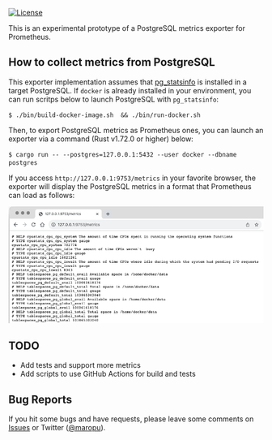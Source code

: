 [![License](http://img.shields.io/:license-Apache_v2-blue.svg)](https://github.com/maropu/pg_stats_exporter/blob/master/LICENSE)

This is an experimental prototype of a PostgreSQL metrics exporter for Prometheus.

## How to collect metrics from PostgreSQL

This exporter implementation assumes that [pg_statsinfo](https://github.com/ossc-db/pg_statsinfo/blob/main/doc/pg_statsinfo.md)
is installed in a target PostgreSQL. If `docker` is already installed in your environment, you can run scritps below
to launch PostgreSQL with `pg_statsinfo`:

```
$ ./bin/build-docker-image.sh  && ./bin/run-docker.sh
```

Then, to export PostgreSQL metrics as Prometheus ones, you can launch an exporter via a command (Rust v1.72.0 or higher) below:

```
$ cargo run -- --postgres=127.0.0.1:5432 --user docker --dbname postgres
```

If you access `http://127.0.0.1:9753/metrics` in your favorite browser, the exporter will display the PostgreSQL metrics
in a format that Prometheus can load as follows:

<p align="center"><img src="resources/pg_stats_exporter.png" width="800px"></p>

## TODO

 - Add tests and support more metrics
 - Add scripts to use GitHub Actions for build and tests

## Bug Reports

If you hit some bugs and have requests, please leave some comments on [Issues](https://github.com/maropu/pg_stats_exporter/issues)
or Twitter ([@maropu](http://twitter.com/#!/maropu)).
